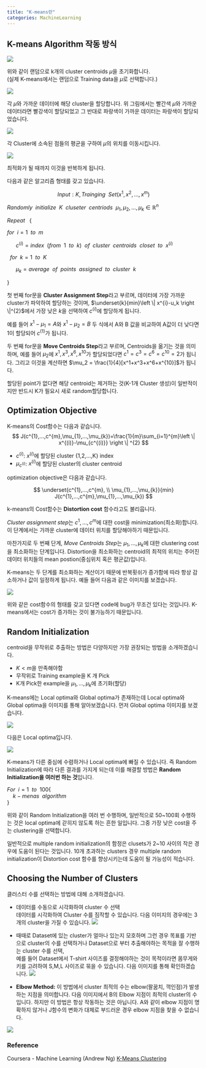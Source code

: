 ```yaml
---
title: "K-means란"
categories: MachineLearning
---
```


## K-means Algorithm 작동 방식
<img src="/assets/images/k-means_1.PNG"><br>

위와 같이 랜덤으로 k개의 cluster centroids $\mu$을 초기화합니다.<br>
(실제 K-means에서는 랜덤으로 Training data을 $\mu$로 선택합니다.)

<img src="/assets/images/k-means_2.PNG"><br>

각 $\mu$와 가까운 데이터에 해당 cluster을 할당합니다. 위 그림에서는 빨간색 $\mu$와 가까운 데이터라면 빨강색이 할당되었고 그 반대로 파랑색이 가까운 데이터는 파랑색이 할당되었습니다.

<img src="/assets/images/k-means_3.PNG"><br>

각 Cluster에 소속된 점들의 평균을 구하여 $\mu$의 위치를 이동시킵니다.

<img src="/assets/images/k-means_4.PNG"><br>

최적화가 될 때까지 이것을 반복하게 됩니다.

다음과 같은 알고리즘 형태를 갖고 있습니다.

$$
Input: K, Trainging \enspace Set(x^{1},x^{2},...,x^{m})
$$

$Randomly \enspace initialize \enspace K \enspace cluseter \enspace centriods \enspace \mu_1, \mu_2, ..., \mu_k \in \mathbb{R}^{n}$

$Repeat \enspace$ $\{$

$for \enspace i=1 \enspace to \enspace m$

$\enspace \enspace \enspace c^{(i)} = index \enspace(from \enspace 1 \enspace to \enspace k) \enspace of \enspace cluster \enspace centroids \enspace closet \enspace to \enspace x^{(i)}$

$\enspace for \enspace k=1 \enspace to \enspace K$

$\enspace \enspace \enspace \mu_{k} = average \enspace of \enspace points \enspace assigned \enspace to \enspace cluster \enspace k$

$\}$

첫 번째 for문을 **Cluster Assignment Step**라고 부르며, 데이터에 가장 가까운 cluster가 파악하여 할당하는 것이며, $\underset{k}{min}\left \| x^{i}-u_k \right \|^{2}$에서 가장 낮은 $k$을 선택하여 $c^{(i)}$에 할당하게 됩니다.

예를 들어 $x^1 - \mu_1 = A$와 $x^1 - \mu_2 = B$ 두 식에서 A와 B 값을 비교하여 A값이 더 낮다면 1이 할당되어 $c^{(1)}$가 됩니다.

두 번째 for문을 **Move Centroids Step**라고 부르며, Centroids을 옮기는 것을 의미하며, 예를 들어 $\mu_2$에 $x^1,x^3,x^6,x^{10}$가 할당되었다면 $c^1=c^3=c^6=c^{10}=2$가 됩니다. 그리고 이것을 계산하면 $\mu_2 = \frac{1}{4}[x^1+x^3+x^6+x^{10}]$가 됩니다.

할당된 point가 없다면 해당 centroid는 제거하는 것(K-1개 Cluster 생성)이 일반적이지만 반드시 K가 필요시 새로 random할당합니다.

## Optimization Objective
K-means의 Cost함수는 다음과 같습니다.
$$
J(c^{1},...,c^{m},\mu_{1},...,\mu_{k})=\frac{1}{m}\sum_{i=1}^{m}\left \| x^{(i)}-\mu_{c^{(i)}} \right \| ^{2}
$$

- $c^{(i)}$: $x^{(i)}$에 할당된 cluster {1,2,...,K} index 
- $\mu_{c^{(i)}}$: $x^{(i)}$에 할당된 cluster의 cluster centroid

optimization objective은 다음과 같습니다.

$$
\underset{c^{1},...,c^{m}, \\ \mu_{1},...,\mu_{k}}{min} J(c^{1},...,c^{m},\mu_{1},...,\mu_{k})
$$

k-means의 Cost함수는 **Distortion cost** 함수라고도 불리웁니다.

*Cluster assignment step*는 $c^{1},...,c^{m}$에 대한 cost을 minimization(최소화)합니다. 이 단계에서는 가까운 cluster에 데이터 위치를 할당해야하기 때문입니다.

마찬가지로 두 번째 단계, *Move Centroids Step*는 $\mu_{1},...,\mu_{k}$에 대한 clustering cost을 최소화하는 단계입니다. Distortion을 최소화하는 centroid의 최적의 위치는 주어진 데이터 위치들의 mean postion(중심위치 혹은 평균값)입니다.


K-means는 두 단계를 최소화하는 계산이기 때문에 반복횟쉬가 증가함에 따라 항상 감소하거나 값이 일정하게 됩니다. 예들 들어 다음과 같은 이미지를 보겠습니다.

<img src="/assets/images/k-means_5.PNG"><br>

위와 같은 cost함수의 형태를 갖고 있다면 code에 bug가 무조건 있다는 것입니다.
K-means에서는 cost가 증가하는 것이 불가능하기 때문입니다.


## Random Initialization
centroid을 무작위로 추출하는 방법은 다양하지만 가장 권장되는 방법을 소개하겠습니다.
- $K<m$을 만족해야함
- 무작위로 Training example을 K 개 Pick
- K개 Pick한 example을 $\mu_{1},...,\mu_{k}$에 초기화(할당)

K-means에는 Local optima와 Global optima가 존재하는데 Local optima와 Global optima을 이미지를 통해 알아보겠습니다. 먼저 Global optima 이미지를 보겠습니다.

<img src="/assets/images/k-means_global.PNG"><br>

다음은 Local optima입니다.

<img src="/assets/images/k-means_local.PNG"><br>

K-means가 다른 중심에 수렴하거나 Local optima에 빠질 수 있습니다. 즉 Random Initialization에 따라 다른 결과를 가지게 되는데 이를 해결할 방법은 **Random Initialization을 여러번 하는 것**입니다.

$For \enspace i=1 \enspace to  \enspace 100 \{$ <br>
$\enspace \enspace k-menas \enspace algorithm$ <br>
$\}$

위와 같이 Random Initialization을 여러 번 수행하며, 일반적으로 50~100회 수행하는 것은 local optima에 갇히지 않도록 하는 흔한 일입니다. 그중 가장 낮은 cost을 주는 clustering을 선택합니다.

일반적으로 multiple random initialization의 함정은 clusets가 2~10 사이의 작은 경우에 도움이 된다는 것입니다. 10개 초과하는 clusters 경우 multiple random initialization이 Distortion cost 함수를 향상시키는데 도움이 될 가능성이 적습니다.

## Choosing the Number of Clusters
클러스터 수를 선택하는 방법에 대해 소개하겠습니다.
- 데이터를 수동으로 시각화하여 cluster 수 선택<br>
  데이터를 시각화하여 Cluster 수를 짐작할 수 있습니다. 다음 이미지의 경우에는 3개의 cluster을 가질 수 있습니다.
  <img src="/assets/images/k-means_global.PNG"><br>

- 때때로 Dataset에 있는 cluster가 얼마나 있는지 모호하며 그런 경우 목표를 기반으로 cluster의 수를 선택하거나 Dataset으로 부터 추출해야하는 목적을 잘 수행하는 cluster 수를 선택,<br> 
예를 들어 Dataset에서 T-shirt 사이즈를 결정해야하는 것이 목적이라면 몸무게와 키를 고려하여 S,M,L 사이즈로 묶을 수 있습니다. 다음 이미지를 통해 확인하겠습니다.
<img src="/assets/images/k-means_tshirt.PNG"><br>

- **Elbow Method:** 이 방법에서 cluster 최적의 수는 elbow(팔꿈치, 꺽인점)가 발생하는 지점을 의미합니다. 다음 이미지에서 B의 Elbow 지점이 최적의 cluster의 수 입니다. 하지만 이 방법은 항상 작동하는 것은 아닙니다. A와 같이 elbow 지점이 명확하지 않거나 J함수의 변화가 대체로 부드러운 경우 elbow 지점을 찾을 수 없습니다.

<img src="/assets/images/k-means_elbow.PNG"><br>

### Reference 
Coursera - Machine Learning (Andrew Ng)
[K-Means Clustering](https://machinelearningmedium.com/2018/04/19/k-means-clustering/)



